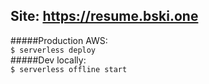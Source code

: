 ## Site: https://resume.bski.one   

#####Production AWS:  
`$ serverless deploy`  
#####Dev locally:  
`$ serverless offline start`   
